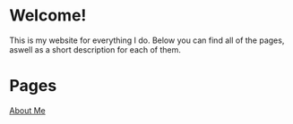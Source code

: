 # Welcome!

This is my website for everything I do. Below you can find all of the pages, aswell as a short description for each of them.

# Pages

[About Me](/aboutme)

